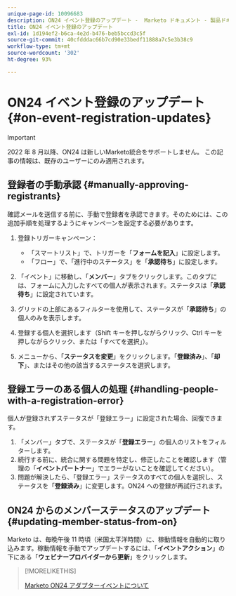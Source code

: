```yaml
---
unique-page-id: 10096683
description: ON24 イベント登録のアップデート -  Marketo ドキュメント - 製品ドキュメント
title: ON24 イベント登録のアップデート
exl-id: 1d194ef2-b6ca-4e2d-b476-beb5bccd3c5f
source-git-commit: 40cfdddac66b7cd90e33bedf11888a7c5e3b38c9
workflow-type: tm+mt
source-wordcount: '302'
ht-degree: 93%

---
```


# ON24 イベント登録のアップデート {#on-event-registration-updates}

>[!IMPORTANT]
>
>2022 年 8 月以降、ON24 は新しいMarketo統合をサポートしません。 この記事の情報は、既存のユーザーにのみ適用されます。

## 登録者の手動承認 {#manually-approving-registrants}

確認メールを送信する前に、手動で登録者を承認できます。そのためには、この追加手順を処理するようにキャンペーンを設定する必要があります。

1. 登録トリガーキャンペーン：

   * 「スマートリスト」で、トリガーを「**フォームを記入**」に設定します。
   * 「フロー」で、「進行中のステータス」を「**承認待ち**」に設定します。

1. 「イベント」に移動し、「**メンバー**」タブをクリックします。このタブには、フォームに入力したすべての個人が表示されます。ステータスは「**承認待ち**」に設定されています。
1. グリッドの上部にあるフィルターを使用して、ステータスが「**承認待ち**」の個人のみを表示します。
1. 登録する個人を選択します（Shift キーを押しながらクリック、Ctrl キーを押しながらクリック、または「すべてを選択」）。
1. メニューから、「**ステータスを変更**」をクリックします。「**登録済み**」、「**却下**」、またはその他の該当するステータスを選択します。

## 登録エラーのある個人の処理 {#handling-people-with-a-registration-error}

個人が登録されずステータスが「登録エラー」に設定された場合、回復できます。

1. 「メンバー」タブで、ステータスが「**登録エラー**」の個人のリストをフィルターします。
1. 続行する前に、統合に関する問題を特定し、修正したことを確認します（管理の「**イベントパートナー**」でエラーがないことを確認してください）。
1. 問題が解決したら、「登録エラー」ステータスのすべての個人を選択し、ステータスを「**登録済み**」に変更します。ON24 への登録が再試行されます。

## ON24 からのメンバーステータスのアップデート {#updating-member-status-from-on}

Marketo は、毎晩午後 11 時頃（米国太平洋時間）に、稼動情報を自動的に取り込みます。稼動情報を手動でアップデートするには、「**イベントアクション**」の下にある「**ウェビナープロバイダーから更新**」をクリックします。

>[!MORELIKETHIS]
>
>[Marketo ON24 アダプターイベントについて](/help/marketo/product-docs/demand-generation/events/create-an-event/create-an-event-with-the-marketo-on24-adapter/understanding-marketo-on24-adapter-events.md)
